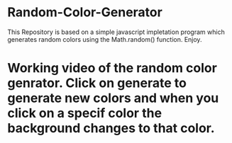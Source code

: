 # Random-Color-Generator
This Repository is based on a simple javascript impletation program which generates random colors using the Math.random() function. Enjoy.

# Working video of the random color genrator. Click on generate to generate new colors and when you click on a specif color the background changes to that color.
